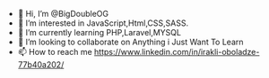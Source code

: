 - 👋 Hi, I’m @BigDoubleOG
- 👀 I’m interested in JavaScript,Html,CSS,SASS.
- 🌱 I’m currently learning PHP,Laravel,MYSQL
- 💞️ I’m looking to collaborate on Anything i Just Want To Learn
- 📫 How to reach me https://www.linkedin.com/in/irakli-oboladze-77b40a202/
